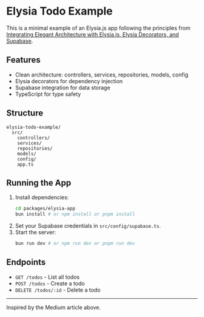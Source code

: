 # Elysia Todo Example

This is a minimal example of an Elysia.js app following the principles from [Integrating Elegant Architecture with Elysia.js, Elysia Decorators, and Supabase](https://medium.com/@anthonysabbagh03/integrating-elegant-architecture-with-elysia-js-elysia-decorators-and-supabase-28b92128abf0).

## Features

- Clean architecture: controllers, services, repositories, models, config
- Elysia decorators for dependency injection
- Supabase integration for data storage
- TypeScript for type safety

## Structure

```
elysia-todo-example/
  src/
    controllers/
    services/
    repositories/
    models/
    config/
    app.ts
```

## Running the App

1. Install dependencies:
   ```sh
   cd packages/elysia-app
   bun install # or npm install or pnpm install
   ```
2. Set your Supabase credentials in `src/config/supabase.ts`.
3. Start the server:
   ```sh
   bun run dev # or npm run dev or pnpm run dev
   ```

## Endpoints

- `GET /todos` - List all todos
- `POST /todos` - Create a todo
- `DELETE /todos/:id` - Delete a todo

---

Inspired by the Medium article above.
